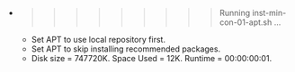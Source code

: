 * >>>>>>>>> Running inst-min-con-01-apt.sh ...
  * Set APT to use local repository first.
  * Set APT to skip installing recommended packages.
  * Disk size = 747720K. Space Used = 12K. Runtime = 00:00:00:01.
